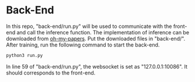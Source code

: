 # Back-End

In this repo, "back-end/run.py" will be used to communicate with the front-end and call the inference function. The implementation of inference can be downloaded from [oh-my-papers](https://github.com/Galaxies99/oh-my-papers). Put the downloaded files in "back-end/". After training, run the following command to start the back-end.

~~~bash
python3 run.py
~~~

In line 59 of "back-end/run.py", the websocket is set as "127.0.0.1:10086". It should corresponds to the front-end.
